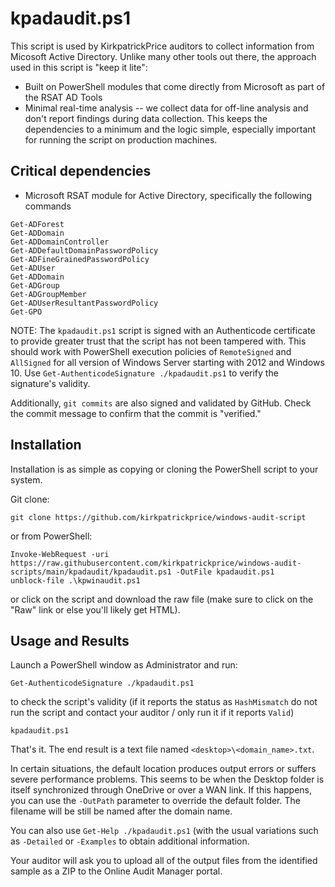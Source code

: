 # kpadaudit.ps1

This script is used by KirkpatrickPrice auditors to collect information from Micosoft Active Directory.  Unlike many other tools out there, the approach used in this script is "keep it lite":
* Built on PowerShell modules that come directly from Microsoft as part of the RSAT AD Tools
* Minimal real-time analysis -- we collect data for off-line analysis and don't report findings during data collection.  This keeps the dependencies to a minimum and the logic simple, especially important for running the script on production machines.

## Critical dependencies ##
* Microsoft RSAT module for Active Directory, specifically the following commands
```
Get-ADForest
Get-ADDomain
Get-ADDomainController
Get-ADDefaultDomainPasswordPolicy
Get-ADFineGrainedPasswordPolicy
Get-ADUser
Get-ADDomain
Get-ADGroup
Get-ADGroupMember
Get-ADUserResultantPasswordPolicy
Get-GPO
```

NOTE: The `kpadaudit.ps1` script is signed with an Authenticode certificate to provide greater trust that the script has not been tampered with.  This should work with PowerShell execution policies of `RemoteSigned` and `AllSigned` for all version of Windows Server starting with 2012 and Windows 10.  Use `Get-AuthenticodeSignature ./kpadaudit.ps1` to verify the signature's validity.

Additionally, `git commits` are also signed and validated by GitHub.  Check the commit message to confirm that the commit is "verified."

## Installation
Installation is as simple as copying or cloning the PowerShell script to your system.

Git clone:

`git clone https://github.com/kirkpatrickprice/windows-audit-script`

or from PowerShell:
```
Invoke-WebRequest -uri https://raw.githubusercontent.com/kirkpatrickprice/windows-audit-scripts/main/kpadaudit/kpadaudit.ps1 -OutFile kpadaudit.ps1
unblock-file .\kpwinaudit.ps1
```

or click on the script and download the raw file (make sure to click on the "Raw" link or else you'll likely get HTML).

## Usage and Results
Launch a PowerShell window as Administrator and run:

`Get-AuthenticodeSignature ./kpadaudit.ps1`

to check the script's validity (if it reports the status as `HashMismatch` do not run the script and contact your auditor / only run it if it reports `Valid`)

`kpadaudit.ps1`

That's it.  The end result is a text file named `<desktop>\<domain_name>.txt`.  

In certain situations, the default location produces output errors or suffers severe performance problems.  This seems to be when the Desktop folder is itself synchronized through OneDrive or over a WAN link.  If this happens, you can use the `-OutPath` parameter to override the default folder.  The filename will be still be named after the domain name.

You can also use `Get-Help ./kpadaudit.ps1` (with the usual variations such as `-Detailed` or `-Examples` to obtain additional information.

Your auditor will ask you to upload all of the output files from the identified sample as a ZIP to the Online Audit Manager portal.
